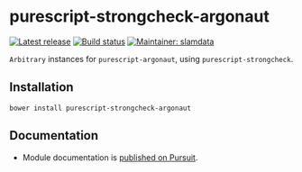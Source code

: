 # purescript-strongcheck-argonaut

[![Latest release](http://img.shields.io/github/release/purescript-contrib/purescript-strongcheck-argonaut.svg)](https://github.com/purescript-contrib/purescript-strongcheck-argonaut/releases)
[![Build status](https://travis-ci.org/purescript-contrib/purescript-strongcheck-argonaut.svg?branch=master)](https://travis-ci.org/purescript-contrib/purescript-strongcheck-argonaut)
[![Maintainer: slamdata](https://img.shields.io/badge/maintainer-slamdata-lightgrey.svg)](http://github.com/slamdata)

`Arbitrary` instances for `purescript-argonaut`, using `purescript-strongcheck`.

## Installation

```
bower install purescript-strongcheck-argonaut
```

## Documentation

- Module documentation is [published on Pursuit](http://pursuit.purescript.org/packages/purescript-strongcheck-argonaut).
